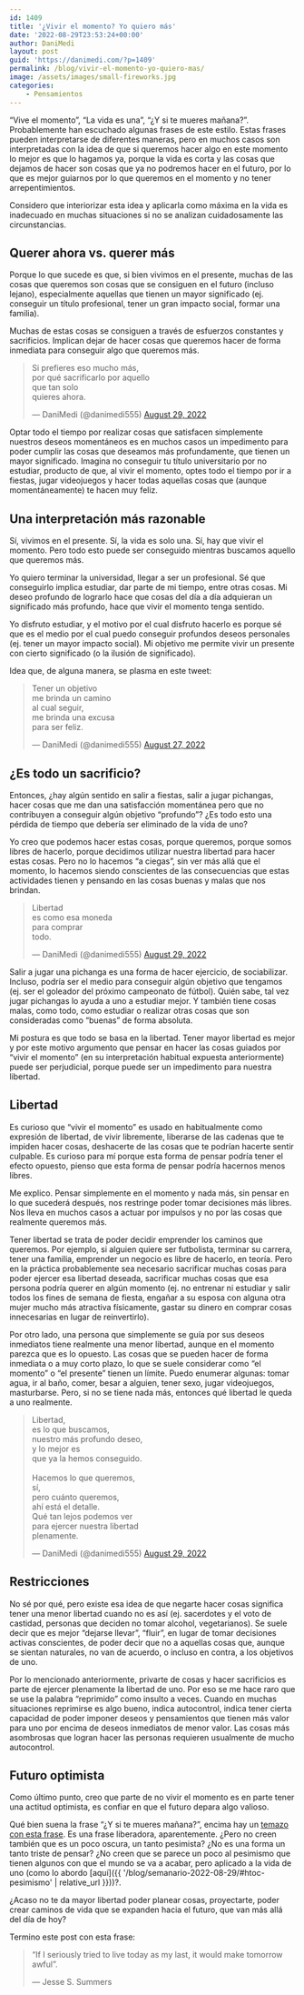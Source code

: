 ```yaml
---
id: 1409
title: '¿Vivir el momento? Yo quiero más'
date: '2022-08-29T23:53:24+00:00'
author: DaniMedi
layout: post
guid: 'https://danimedi.com/?p=1409'
permalink: /blog/vivir-el-momento-yo-quiero-mas/
image: /assets/images/small-fireworks.jpg
categories:
    - Pensamientos
---
```


“Vive el momento”, “La vida es una”, “¿Y si te mueres mañana?”. Probablemente han escuchado algunas frases de este estilo. Estas frases pueden interpretarse de diferentes maneras, pero en muchos casos son interpretadas con la idea de que si queremos hacer algo en este momento lo mejor es que lo hagamos ya, porque la vida es corta y las cosas que dejamos de hacer son cosas que ya no podremos hacer en el futuro, por lo que es mejor guiarnos por lo que queremos en el momento y no tener arrepentimientos.

Considero que interiorizar esta idea y aplicarla como máxima en la vida es inadecuado en muchas situaciones si no se analizan cuidadosamente las circunstancias.

## Querer ahora vs. querer más

Porque lo que sucede es que, si bien vivimos en el presente, muchas de las cosas que queremos son cosas que se consiguen en el futuro (incluso lejano), especialmente aquellas que tienen un mayor significado (ej. conseguir un título profesional, tener un gran impacto social, formar una familia).

Muchas de estas cosas se consiguen a través de esfuerzos constantes y sacrificios. Implican dejar de hacer cosas que queremos hacer de forma inmediata para conseguir algo que queremos más.

<blockquote class="twitter-tweet"><p lang="es" dir="ltr">Si prefieres eso mucho más,<br>por qué sacrificarlo por aquello<br>que tan solo<br>quieres ahora.</p>&mdash; DaniMedi (@danimedi555) <a href="https://twitter.com/danimedi555/status/1564047428289978368?ref_src=twsrc%5Etfw">August 29, 2022</a></blockquote> <script async src="https://platform.twitter.com/widgets.js" charset="utf-8"></script>

Optar todo el tiempo por realizar cosas que satisfacen simplemente nuestros deseos momentáneos es en muchos casos un impedimento para poder cumplir las cosas que deseamos más profundamente, que tienen un mayor significado. Imagina no conseguir tu título universitario por no estudiar, producto de que, al vivir el momento, optes todo el tiempo por ir a fiestas, jugar videojuegos y hacer todas aquellas cosas que (aunque momentáneamente) te hacen muy feliz.

## Una interpretación más razonable

Sí, vivimos en el presente. Sí, la vida es solo una. Sí, hay que vivir el momento. Pero todo esto puede ser conseguido mientras buscamos aquello que queremos más.

Yo quiero terminar la universidad, llegar a ser un profesional. Sé que conseguirlo implica estudiar, dar parte de mi tiempo, entre otras cosas. Mi deseo profundo de lograrlo hace que cosas del día a día adquieran un significado más profundo, hace que vivir el momento tenga sentido.

Yo disfruto estudiar, y el motivo por el cual disfruto hacerlo es porque sé que es el medio por el cual puedo conseguir profundos deseos personales (ej. tener un mayor impacto social). Mi objetivo me permite vivir un presente con cierto significado (o la ilusión de significado).

Idea que, de alguna manera, se plasma en este tweet:

<blockquote class="twitter-tweet"><p lang="es" dir="ltr">Tener un objetivo<br>me brinda un camino<br>al cual seguir,<br>me brinda una excusa<br>para ser feliz.</p>&mdash; DaniMedi (@danimedi555) <a href="https://twitter.com/danimedi555/status/1563514016693383168?ref_src=twsrc%5Etfw">August 27, 2022</a></blockquote> <script async src="https://platform.twitter.com/widgets.js" charset="utf-8"></script>

## ¿Es todo un sacrificio?

Entonces, ¿hay algún sentido en salir a fiestas, salir a jugar pichangas, hacer cosas que me dan una satisfacción momentánea pero que no contribuyen a conseguir algún objetivo “profundo”? ¿Es todo esto una pérdida de tiempo que debería ser eliminado de la vida de uno?

Yo creo que podemos hacer estas cosas, porque queremos, porque somos libres de hacerlo, porque decidimos utilizar nuestra libertad para hacer estas cosas. Pero no lo hacemos “a ciegas”, sin ver más allá que el momento, lo hacemos siendo conscientes de las consecuencias que estas actividades tienen y pensando en las cosas buenas y malas que nos brindan.

<blockquote class="twitter-tweet"><p lang="es" dir="ltr">Libertad<br>es como esa moneda<br>para comprar<br>todo.</p>&mdash; DaniMedi (@danimedi555) <a href="https://twitter.com/danimedi555/status/1564052186480394241?ref_src=twsrc%5Etfw">August 29, 2022</a></blockquote> <script async src="https://platform.twitter.com/widgets.js" charset="utf-8"></script>

Salir a jugar una pichanga es una forma de hacer ejercicio, de sociabilizar. Incluso, podría ser el medio para conseguir algún objetivo que tengamos (ej. ser el goleador del próximo campeonato de fútbol). Quién sabe, tal vez jugar pichangas lo ayuda a uno a estudiar mejor. Y también tiene cosas malas, como todo, como estudiar o realizar otras cosas que son consideradas como “buenas” de forma absoluta.

Mi postura es que todo se basa en la libertad. Tener mayor libertad es mejor y por este motivo argumento que pensar en hacer las cosas guiados por “vivir el momento” (en su interpretación habitual expuesta anteriormente) puede ser perjudicial, porque puede ser un impedimento para nuestra libertad.

## Libertad

Es curioso que “vivir el momento” es usado en habitualmente como expresión de libertad, de vivir libremente, liberarse de las cadenas que te impiden hacer cosas, deshacerte de las cosas que te podrían hacerte sentir culpable. Es curioso para mí porque esta forma de pensar podría tener el efecto opuesto, pienso que esta forma de pensar podría hacernos menos libres.

Me explico. Pensar simplemente en el momento y nada más, sin pensar en lo que sucederá después, nos restringe poder tomar decisiones más libres. Nos lleva en muchos casos a actuar por impulsos y no por las cosas que realmente queremos más.

Tener libertad se trata de poder decidir emprender los caminos que queremos. Por ejemplo, si alguien quiere ser futbolista, terminar su carrera, tener una familia, emprender un negocio es libre de hacerlo, en teoría. Pero en la práctica probablemente sea necesario sacrificar muchas cosas para poder ejercer esa libertad deseada, sacrificar muchas cosas que esa persona podría querer en algún momento (ej. no entrenar ni estudiar y salir todos los fines de semana de fiesta, engañar a su esposa con alguna otra mujer mucho más atractiva físicamente, gastar su dinero en comprar cosas innecesarias en lugar de reinvertirlo).

Por otro lado, una persona que simplemente se guía por sus deseos inmediatos tiene realmente una menor libertad, aunque en el momento parezca que es lo opuesto. Las cosas que se pueden hacer de forma inmediata o a muy corto plazo, lo que se suele considerar como “el momento” o “el presente” tienen un límite. Puedo enumerar algunas: tomar agua, ir al baño, comer, besar a alguien, tener sexo, jugar videojuegos, masturbarse. Pero, si no se tiene nada más, entonces qué libertad le queda a uno realmente.

<blockquote class="twitter-tweet"><p lang="es" dir="ltr">Libertad,<br>es lo que buscamos,<br>nuestro más profundo deseo,<br>y lo mejor es<br>que ya la hemos conseguido.<br><br>Hacemos lo que queremos,<br>sí,<br>pero cuánto queremos,<br>ahí está el detalle.<br>Qué tan lejos podemos ver<br>para ejercer nuestra libertad<br>plenamente.</p>&mdash; DaniMedi (@danimedi555) <a href="https://twitter.com/danimedi555/status/1564051656093884418?ref_src=twsrc%5Etfw">August 29, 2022</a></blockquote> <script async src="https://platform.twitter.com/widgets.js" charset="utf-8"></script>

## Restricciones

No sé por qué, pero existe esa idea de que negarte hacer cosas significa tener una menor libertad cuando no es así (ej. sacerdotes y el voto de castidad, personas que deciden no tomar alcohol, vegetarianos). Se suele decir que es mejor “dejarse llevar”, “fluir”, en lugar de tomar decisiones activas conscientes, de poder decir que no a aquellas cosas que, aunque se sientan naturales, no van de acuerdo, o incluso en contra, a los objetivos de uno.

Por lo mencionado anteriormente, privarte de cosas y hacer sacrificios es parte de ejercer plenamente la libertad de uno. Por eso se me hace raro que se use la palabra “reprimido” como insulto a veces. Cuando en muchas situaciones reprimirse es algo bueno, indica autocontrol, indica tener cierta capacidad de poder imponer deseos y pensamientos que tienen más valor para uno por encima de deseos inmediatos de menor valor. Las cosas más asombrosas que logran hacer las personas requieren usualmente de mucho autocontrol.

## Futuro optimista

Como último punto, creo que parte de no vivir el momento es en parte tener una actitud optimista, es confiar en que el futuro depara algo valioso.

Qué bien suena la frase “¿Y si te mueres mañana?”, encima hay un [temazo con esta frase](https://open.spotify.com/track/5eTGZFp34UWVN5IRTXTWor?si=75d15469a16840c8). Es una frase liberadora, aparentemente. ¿Pero no creen también que es un poco oscura, un tanto pesimista? ¿No es una forma un tanto triste de pensar? ¿No creen que se parece un poco al pesimismo que tienen algunos con que el mundo se va a acabar, pero aplicado a la vida de uno (como lo abordo [aquí]({{ '/blog/semanario-2022-08-29/#htoc-pesimismo' | relative_url }}))?.

¿Acaso no te da mayor libertad poder planear cosas, proyectarte, poder crear caminos de vida que se expanden hacia el futuro, que van más allá del día de hoy?

Termino este post con esta frase:

> “If I seriously tried to live today as my last, it would make tomorrow awful”.
> 
> — Jesse S. Summers
